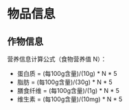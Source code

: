 # 物品信息

## 作物信息

营养信息计算公式（食物营养值 N）：
- 蛋白质 = (每100g含量)/(10g) * N * 5
- 脂肪 = (每100g含量)/(30g) * N * 5
- 膳食纤维 = (每100g含量)/(1g) * N * 5
- 维生素 = (每100g含量)/(10mg) * N * 5